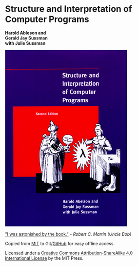 Structure and Interpretation of Computer Programs
=================================================

**Harold Ableson and  
Gerald Jay Sussman  
with Julie Sussman**

![cover]

["I was astonished by the book."][functional geekery] - 
_Robert C. Martin (Uncle Bob)_ 

Copied from [MIT] to Git/[GitHub] for easy offline access.

Licensed under a [Creative Commons Attribution-ShareAlike 4.0 International License][CC4] by the MIT Press.

[cover]: images/cover.jpg
[functional geekery]: https://www.functionalgeekery.com/episode-1-robert-c-martin/#t=1:38
[MIT]: https://mitpress.mit.edu/sicp/full-text/book/book.html
[GitHub]: https://github.com/it-depends/sicp-book
[CC4]: http://creativecommons.org/licenses/by-sa/4.0/
